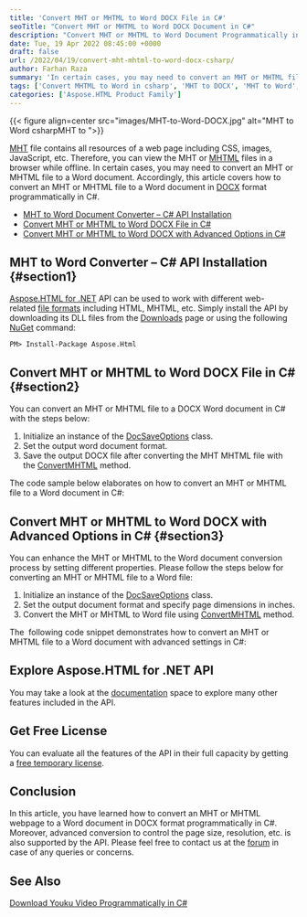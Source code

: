 ```yaml
---
title: 'Convert MHT or MHTML to Word DOCX File in C#'
seoTitle: "Convert MHT or MHTML to Word DOCX Document in C#"
description: "Convert MHT or MHTML to Word Document Programmatically in C#. Export MHT webpage to DOCX File in .NET or .NET Core applications."
date: Tue, 19 Apr 2022 08:45:00 +0000
draft: false
url: /2022/04/19/convert-mht-mhtml-to-word-docx-csharp/
author: Farhan Raza
summary: 'In certain cases, you may need to convert an MHT or MHTML file to a Word document. Accordingly, this article covers how to **convert an MHT or MHTML file to a Word document in DOCX format programmatically in C#**.'
tags: ['Convert MHTML to Word in csharp', 'MHT to DOCX', 'MHT to Word', 'MHTML to DOCX', 'MHTML to Word', 'csharp MHT to Word']
categories: ['Aspose.HTML Product Family']
---
```




{{< figure align=center src="images/MHT-to-Word-DOCX.jpg" alt="MHT to Word csharpMHT to ">}}


[MHT][1] file contains all resources of a web page including CSS, images, JavaScript, etc. Therefore, you can view the MHT or [MHTML][2] files in a browser while offline. In certain cases, you may need to convert an MHT or MHTML file to a Word document. Accordingly, this article covers how to convert an MHT or MHTML file to a Word document in [DOCX][3] format programmatically in C#.

*   [MHT to Word Document Converter – C# API Installation][4]
*   [Convert MHT or MHTML to Word DOCX File in C#][5]
*   [Convert MHT or MHTML to Word DOCX with Advanced Options in C#][6]

## MHT to Word Converter – C# API Installation {#section1}

[Aspose.HTML for .NET][7] API can be used to work with different web-related [file formats][8] including HTML, MHTML, etc. Simply install the API by downloading its DLL files from the [Downloads][9] page or using the following [NuGet][10] command:

```
PM> Install-Package Aspose.Html
```

## Convert MHT or MHTML to Word DOCX File in C# {#section2}

You can convert an MHT or MHTML file to a DOCX Word document in C# with the steps below:

1.  Initialize an instance of the [DocSaveOptions][11] class.
2.  Set the output word document format.
3.  Save the output DOCX file after converting the MHT MHTML file with the [ConvertMHTML][12] method.

The code sample below elaborates on how to convert an MHT or MHTML file to a Word document in C#:



## Convert MHT or MHTML to Word DOCX with Advanced Options in C# {#section3}

You can enhance the MHT or MHTML to the Word document conversion process by setting different properties. Please follow the steps below for converting an MHT or MHTML file to a Word file:

1.  Initialize an instance of the [DocSaveOptions][13] class.
2.  Set the output document format and specify page dimensions in inches.
3.  Convert the MHT or MHTML to Word file using [ConvertMHTML][14] method.

The  following code snippet demonstrates how to convert an MHT or MHTML file to a Word document with advanced settings in C#:



## Explore Aspose.HTML for .NET API

You may take a look at the [documentation][15] space to explore many other features included in the API.

## Get Free License

You can evaluate all the features of the API in their full capacity by getting a [free temporary license][16].

## Conclusion

In this article, you have learned how to convert an MHT or MHTML webpage to a Word document in DOCX format programmatically in C#. Moreover, advanced conversion to control the page size, resolution, etc. is also supported by the API. Please feel free to contact us at the [forum][17] in case of any queries or concerns.

## See Also

[Download Youku Video Programmatically in C#][18]




[1]: https://docs.fileformat.com/web/mht/
[2]: https://docs.fileformat.com/web/mhtml/
[3]: https://docs.fileformat.com/word-processing/docx/
[4]: #section1
[5]: #section2
[6]: #section3
[7]: https://products.aspose.com/html/net/
[8]: https://docs.aspose.com/html/net/getting-started/supported-file-formats/
[9]: https://downloads.aspose.com/html/net
[10]: https://www.nuget.org/packages/Aspose.Html/
[11]: https://apireference.aspose.com/html/net/aspose.html.saving/docsaveoptions
[12]: https://apireference.aspose.com/html/net/aspose.html.converters/converter/methods/convertmhtml/index
[13]: https://apireference.aspose.com/html/net/aspose.html.saving/docsaveoptions
[14]: https://apireference.aspose.com/html/net/aspose.html.converters/converter/methods/convertmhtml/index
[15]: https://docs.aspose.com/html/net/
[16]: https://purchase.aspose.com/temporary-license
[17]: https://forum.aspose.com/c/html
[18]: https://blog.aspose.com/2022/03/04/download-youku-video-csharp-downloader/




